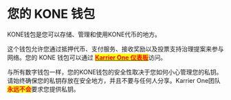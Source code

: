 # 您的 KONE 钱包

KONE钱包是您可以存储、管理和使用KONE代币的地方。

这个钱包允许您通过抵押代币、支付服务、接收奖励以及投票支持治理提案来参与网络。您的 KONE 钱包可以通过 [<mark style="color:red;">**Karrier One 仪表板**</mark>](https://dashboard.karrier.one/login?redirect=%2F)访问。

与所有数字钱包一样，您的KONE钱包的安全性取决于您如何小心管理您的私钥。请始终确保您的私钥存放在安全地方，并且不要与任何人分享。Karrier One团队<mark style="color:red;">**永远不会**</mark>要求您提供私钥。
